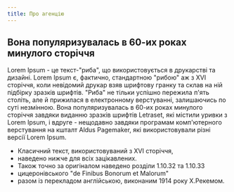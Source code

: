 ```yaml
---
title: Про агенцію
---
```


## Вона популяризувалась в 60-их роках минулого сторіччя

Lorem Ipsum - це текст-"риба", що використовується в друкарстві та дизайні. Lorem Ipsum є, фактично, стандартною "рибою" аж з XVI сторіччя, коли невідомий друкар взяв шрифтову гранку та склав на ній підбірку зразків шрифтів. "Риба" не тільки успішно пережила п'ять століть, але й прижилася в електронному верстуванні, залишаючись по суті незмінною. Вона популяризувалась в 60-их роках минулого сторіччя завдяки виданню зразків шрифтів Letraset, які містили уривки з Lorem Ipsum, і вдруге - нещодавно завдяки програмам комп'ютерного верстування на кшталт Aldus Pagemaker, які використовували різні версії Lorem Ipsum.

- Класичний текст, використовуваний з XVI сторіччя,
- наведено нижче для всіх зацікавлених.
- Також точно за оригіналом наведено розділи 1.10.32 та 1.10.33
- цицеронівського "de Finibus Bonorum et Malorum"
- разом із перекладом англійською, виконаним 1914 року Х.Рекемом.
